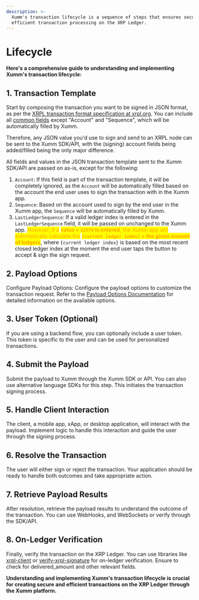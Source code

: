 ```yaml
---
description: >-
  Xumm's transaction lifecycle is a sequence of steps that ensures secure and
  efficient transaction processing on the XRP Ledger.
---
```


# Lifecycle

**Here's a comprehensive guide to understanding and implementing Xumm's transaction lifecycle:**

## 1. Transaction Template

Start by composing the transaction you want to be signed in JSON format, as per the [XRPL transaction format specification at xrpl.org](https://xrpl.org/transaction-types.html). You can include all [common fields](https://xrpl.org/transaction-common-fields.html) except "Account" and "Sequence", which will be automatically filled by Xumm.

Therefore, any JSON value you'd use to sign and send to an XRPL node can be sent to the Xumm SDK/API, with the (signing) account fields being added/filled being the only major difference.

All fields and values in the JSON transaction template sent to the Xumm SDK/API are passed on as-is, except for the following:

1. `Account`: If this field is part of the transaction template, it will be completely ignored, as the `Account` will be automatically filled based on the account the end user uses to sign the transaction with in the Xumm app.
2. `Sequence`: Based on the account used to sign by the end user in the Xumm app, the `Sequence` will be automatically filled by Xumm.
3. `LastLedgerSequence`: If a valid ledger index is entered in the `LastLedgerSequence` field, it will be passed on unchanged to the Xumm app. <mark style="color:orange;">However, if a</mark> <mark style="color:orange;"></mark><mark style="color:orange;">**value <**</mark><mark style="color:orange;">**&#x20;**</mark><mark style="color:orange;">**`32570`**</mark><mark style="color:orange;">**&#x20;**</mark><mark style="color:orange;">**is entered**</mark><mark style="color:orange;">, the Xumm app will automatically calculate the</mark> <mark style="color:orange;"></mark><mark style="color:orange;">**`{current ledger index}`**</mark><mark style="color:orange;">**&#x20;**</mark><mark style="color:orange;">**+ the given amount of ledgers**</mark>, where `{current ledger index}` is based on the most recent closed ledger index at the moment the end user taps the button to accept & sign the sign request.

## 2. Payload Options

Configure Payload Options: Configure the payload options to customize the transaction request. Refer to the [Payload Options Documentation](https://xumm.readme.io/reference) for detailed information on the available options.&#x20;

## 3. User Token (Optional)

If you are using a backend flow, you can optionally include a user token. This token is specific to the user and can be used for personalized transactions.

## 4. Submit the Payload

Submit the payload to Xumm through the Xumm SDK or API. You can also use alternative language SDKs for this step. This initiates the transaction signing process.

## 5. Handle Client Interaction

The client, a mobile app, xApp, or desktop application, will interact with the payload. Implement logic to handle this interaction and guide the user through the signing process.

## 6. Resolve the Transaction

The user will either sign or reject the transaction. Your application should be ready to handle both outcomes and take appropriate action.

## 7. Retrieve Payload Results

After resolution, retrieve the payload results to understand the outcome of the transaction. You can use WebHooks, and WebSockets or verify through the SDK/API.

## 8. On-Ledger Verification

Finally, verify the transaction on the XRP Ledger. You can use libraries like [xrpl-client](https://www.npmjs.com/package/xrpl-client) or [verify-xrpl-signature](https://www.npmjs.com/package/verify-xrpl-signature) for on-ledger verification. Ensure to check for delivered\_amount and other relevant fields.

**Understanding and implementing Xumm's transaction lifecycle is crucial for creating secure and efficient transactions on the XRP Ledger through the Xumm platform.**
